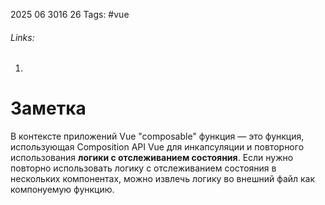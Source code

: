 2025 06 3016 26
Tags: #vue
###### Links: 
1) 
# Заметка
В контексте приложений Vue "composable" функция — это функция, использующая Composition API Vue для инкапсуляции и повторного использования **логики с отслеживанием состояния**.
Если нужно повторно использовать логику с отслеживанием состояния в нескольких компонентах, можно извлечь логику во внешний файл как компонуемую функцию.

